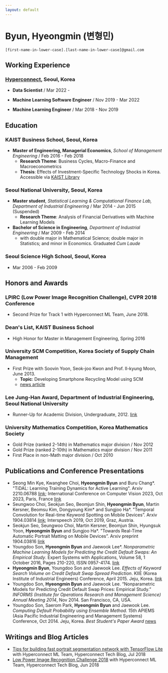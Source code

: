 ```yaml
---
layout: default
---
```


# Byun, Hyeongmin (변형민)

`[first-name-in-lower-case].[last-name-in-lower-case]@gmail.com`

## Working Experience

### [Hyperconnect](https://hyperconnect.com/?lang=en), Seoul, Korea

* **Data Scientist** / Mar 2022 -

* **Machine Learning Software Engineer** / Nov 2019 - Mar 2022

* **Machine Learning Engineer** / Mar 2018 - Nov 2019

## **Education**

### KAIST Business School, Seoul, Korea

* **Master of Engineering, Managerial Economics**, *School of Management Engineering* / Feb 2016 - Feb 2018
  * **Research Theme**: Business Cycles, Macro-Finance and Macroeconometrics
  * **Thesis**: Effects of Investment-Specific Technology Shocks in Korea. Accessible via [KAIST Library](http://library.kaist.ac.kr/search/ctlgSearch/posesn/view.do?bibctrlno=842576&se=t0&ty=B&_csrf=8dd4449c-82ec-4646-ba81-af1ef336b130)

### Seoul National University, Seoul, Korea

* **Master student**, *Statistical Learning & Computational Finance Lab, Department of Industrial Engineering* / Mar 2014 - Jun 2015 (Suspended)
  * **Research Theme**: Analysis of Financial Derivatives with Machine Learning Models
* **Bachelor of Science in Engineering**, *Department of Industrial Engineering* / Mar 2009 - Feb 2014
  * with double major in Mathematical Science; double major in Statistics; and minor in Economics. Graduated *Cum Laude*

### Seoul Science High School, Seoul, Korea

* Mar 2006 - Feb 2009

## **Honors and Awards**

### LPIRC (Low Power Image Recognition Challenge), CVPR 2018 Conference

* Second Prize for Track 1 with Hyperconnect ML Team, June 2018.

### Dean's List, KAIST Business School

* High Honor for Master in Management Engineering, Spring 2016

### University SCM Competition, Korea Society of Supply Chain Management

* First Prize with Soovin Yoon, Seok-joo Kwon and Prof. Il-kyung Moon, June 2013.
  * **Topic**: Developing Smartphone Recycling Model using SCM
  * [news article](http://eng.snu.ac.kr/node/788)

### Lee Jung-Han Award, Department of Industrial Engineering, Seoul National University

* Runner-Up for Academic Division, Undergraduate, 2012. [link](http://ie.snu.ac.kr/ko/board/14/2012%EB%85%84-%EC%A0%9C4%ED%9A%8C-%EC%88%98%EC%83%81%EC%9E%90)

### University Mathematics Competition, Korea Mathematics Society

* Gold Prize (ranked 2-14th) in Mathematics major division / Nov 2012
* Gold Prize (ranked 2-10th) in Mathematics major division / Nov 2011
* First Place in non-Math major division / Oct 2010

## **Publications and Conference Presentations**

* Seong Min Kye, Kwanghee Choi, **Hyeongmin Byun** and Buru Chang\*. "TiDAL: Learning Training Dynamics for Active Learning". Arxiv 2210.06788 [link](https://arxiv.org/abs/2210.06788); International Conference on Computer Vision 2023, Oct 2023, Paris, France [link](https://openaccess.thecvf.com/content/ICCV2023/html/Kye_TiDAL_Learning_Training_Dynamics_for_Active_Learning_ICCV_2023_paper.html)
* Seungwoo Choi, Seokjun Seo, Beomjun Shin, **Hyeongmin Byun**, Martin Kersner, Beomsu Kim, Dongyoung Kim\* and Sungjoo Ha\*. "Temporal Convolution for Real-time Keyword Spotting on Mobile Devices”. Arxiv 1904.03814 [link](https://arxiv.org/abs/1904.03814); Interspeech 2019, Oct 2019, Graz, Austria.
* Seokjun Seo, Seungwoo Choi, Martin Kersner, Beomjun Shin, Hyungsuk Yoon, **Hyeongmin Byun** and Sungjoo Ha\*. "Towards Real-Time Automatic Portrait Matting on Mobile Devices”. Arxiv preprint 1904.03816 [link](https://arxiv.org/abs/1904.03816)
* Youngdoo Son, **Hyeongmin Byun** and Jaewook Lee\*. *Nonparametric Machine Learning Models for Predicting the Credit Default Swaps: An Empirical Study*. Expert Systems with Applications, Volume 58, 1 October 2016, Pages 210-220, ISSN 0957-4174. [link](http://dx.doi.org/10.1016/j.eswa.2016.03.049)
* **Hyeongmin Byun**, Youngdoo Son and Jaewook Lee. *Effects of Keyword Search Volume on Credit Default Swap Spread Prediction*. KIIE (Korea Institute of Industrial Engineers) Conference, April 2015. Jeju, Korea. [link](http://riss.kr/search/detail/DetailView.do?p_mat_type=1a0202e37d52c72d&control_no=351022e8f46b6acb7ecd42904f0c5d65)
* Youngdoo Son, **Hyeongmin Byun** and Jaewook Lee. “Nonparametric Models for Predicting Credit Default Swap Prices: Empirical Study.” *INFORMS (Institute for Operations Research and Management Science) Annual Meeting 2014*, Nov 2014. San Francisco, CA, USA.
* Youngdoo Son, Saerom Park, **Hyeongmin Byun** and Jaewook Lee. *Computing Default Probability using Ensemble Method.* 15th APIEMS (Asia Pacific Industrial Engineering and Management Systems) Conference, Oct 2014. Jeju, Korea. *Best Student's Paper Award* [news](http://eng.snu.ac.kr/node/896)

## **Writings and Blog Articles**

* [Tips for building fast portrait segmentation network with TensorFlow Lite](https://hyperconnect.github.io/2018/07/06/tips-for-building-fast-portrait-segmentation-network-with-tensorflow-lite.html) with Hyperconnect ML Team, Hyperconnect Tech Blog, Jul 2018
* [Low Power Image Recognition Challenge 2018](https://hyperconnect.github.io/2018/06/26/lpirc-2018.html) with Hyperconnect ML Team, Hyperconnect Tech Blog, Jun 2018


<!---
## **Skills**

### **TECHNICALITIES**

* Python, SQL, R, LaTeX - Intermediate
* Bash, MATLAB, C/C++ - Beginner

### **LANGUAGES**

* Korean - Native
* English - Intermediate


## **Teaching and Tutoring Experiences**

### **TEACHING ASSISTANT** (Seoul National University)

* Operations Research II / 2014 Spring, 2015 Spring
* Engineering Research and Practice II / 2014 Spring

### **UNDERGRADUATE TUTOR** (Seoul National University)

* Operations Research I / 2013 Fall
* Engineering Mathematics I / 2013 Spring
* Foundations of Physics I / 2013 Spring
* Basic Mathematics for Freshmen / 2010-2011 Winter
* Mathematics for Humanities and Social Sciences I / 2010 Fall

## **Extracurricular Activities**

### SNUIE Student’s Council

* Vice President, 2013

### FIELD CAMP: Inter-school conference for IE Undergraduates

* Staff / 2010 Summer
* Director, School Representative / 2011 - 2012 Summer

## Other Links

* Linkedin: [Hyeongmin Byun](https://www.linkedin.com/in/hyeongmin-byun-054281151/) -->
